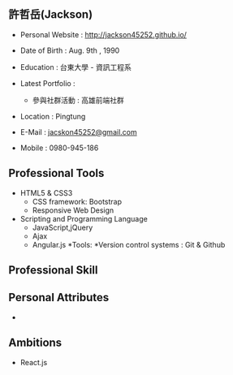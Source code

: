 ## 許哲岳(Jackson)

* Personal Website : http://jackson45252.github.io/
* Date of Birth : Aug. 9th , 1990
* Education : 台東大學 - 資訊工程系
* Latest Portfolio :
	* 參與社群活動 : 高雄前端社群


* Location : Pingtung
* E-Mail : jacskon45252@gmail.com
* Mobile : 0980-945-186

## Professional Tools

* HTML5 & CSS3
	* CSS framework: Bootstrap
	* Responsive Web Design
* Scripting and Programming Language
	* JavaScript,jQuery
	* Ajax
	* Angular.js
*Tools:
  	*Version control systems : Git & Github

## Professional Skill



## Personal Attributes

*


## Ambitions 

  * React.js

